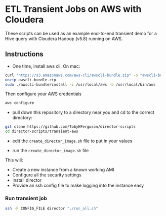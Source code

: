 # ETL Transient Jobs on AWS with Cloudera

These scripts can be used as an example end-to-end transient demo for a Hive query with Cloudera Hadoop (v5.8) running on AWS.

## Instructions

- One time, install aws cli. On mac:
```sh
curl "https://s3.amazonaws.com/aws-cli/awscli-bundle.zip" -o "awscli-bundle.zip"
unzip awscli-bundle.zip
sudo ./awscli-bundle/install -i /usr/local/aws -b /usr/local/bin/aws
```
Then configure your AWS credentials 
```sh
aws configure
```

- pull down this repository to a directory near you and cd to the correct directory:
```sh
git clone https://github.com/TobyHFerguson/director-scripts
cd director-scripts/transient-aws
```

- edit the `create_director_image.sh` file to put in your values

- run the `create_director_image.sh` file

This will:
- Create a new instance from a known working AMI
- Configure all the security settings
- Install director
- Provide an ssh config file to make logging into the instance easy

### Run transient job
```sh
ssh -F CONFIG_FILE director "./run_all.sh"
```
